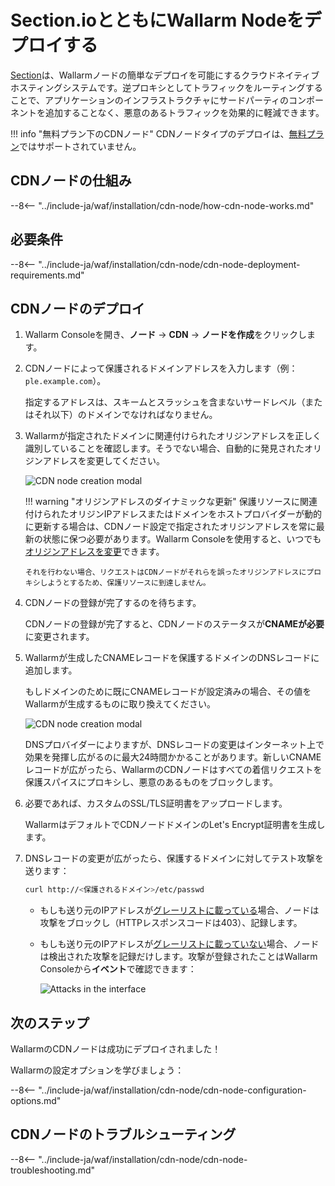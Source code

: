 [cdn-node-operation-scheme]:        ../images/waf-installation/quickstart/cdn-node-scheme.png
[data-to-wallarm-cloud-docs]:       ../user-guides/rules/sensitive-data-rule.md
[operation-modes-docs]:             ../admin-en/configure-wallarm-mode.md
[operation-mode-rule-docs]:         ../user-guides/rules/wallarm-mode-rule.md
[wallarm-cloud-docs]:               ../about-wallarm/overview.md#cloud
[cdn-node-creation-modal]:          ../images/waf-installation/quickstart/cdn-node-creation-modal.png
[cname-required-modal]:             ../images/waf-installation/quickstart/cname-required-modal.png
[attacks-in-ui]:                    ../images/admin-guides/test-attacks-quickstart.png
[user-roles-docs]:                  ../user-guides/settings/users.md
[update-origin-ip-docs]:            ../user-guides/nodes/cdn-node.md#updating-the-origin-address-of-the-protected-resource
[rules-docs]:                       ../user-guides/rules/intro.md
[ip-lists-docs]:                    ../user-guides/ip-lists/overview.md
[integration-docs]:                 ../user-guides/settings/integrations/integrations-intro.md
[trigger-docs]:                     ../user-guides/triggers/triggers.md
[application-docs]:                 ../user-guides/settings/applications.md
[nodes-ui-docs]:                    ../user-guides/nodes/cdn-node.md
[events-docs]:                      ../user-guides/events/check-attack.md
[graylist-populating-docs]:         ../user-guides/ip-lists/graylist.md#managing-graylist
[graylist-docs]:                    ../user-guides/ip-lists/graylist.md
[link-app-conf]:                    ../user-guides/settings/applications.md
[varnish-cache]:                    #why-is-there-a-delay-in-the-update-of-the-content-protected-by-the-cdn-node
[using-varnish-cache]:              ../user-guides/nodes/cdn-node.md#using-varnish-cache

# Section.ioとともにWallarm Nodeをデプロイする

[Section](https://www.section.io/)は、Wallarmノードの簡単なデプロイを可能にするクラウドネイティブホスティングシステムです。逆プロキシとしてトラフィックをルーティングすることで、アプリケーションのインフラストラクチャにサードパーティのコンポーネントを追加することなく、悪意のあるトラフィックを効果的に軽減できます。

!!! info "無料プラン下のCDNノード"
   CDNノードタイプのデプロイは、[無料プラン](../about-wallarm/subscription-plans.md#free-tier-subscription-plan-us-cloud)ではサポートされていません。

## CDNノードの仕組み

--8<-- "../include-ja/waf/installation/cdn-node/how-cdn-node-works.md"

## 必要条件

--8<-- "../include-ja/waf/installation/cdn-node/cdn-node-deployment-requirements.md"

## CDNノードのデプロイ

1. Wallarm Consoleを開き、**ノード** → **CDN** → **ノードを作成**をクリックします。
1. CDNノードによって保護されるドメインアドレスを入力します（例：`ple.example.com`）。

    指定するアドレスは、スキームとスラッシュを含まないサードレベル（またはそれ以下）のドメインでなければなりません。
1. Wallarmが指定されたドメインに関連付けられたオリジンアドレスを正しく識別していることを確認します。そうでない場合、自動的に発見されたオリジンアドレスを変更してください。

    ![CDN node creation modal][cdn-node-creation-modal]

    !!! warning "オリジンアドレスのダイナミックな更新"
       保護リソースに関連付けられたオリジンIPアドレスまたはドメインをホストプロバイダーが動的に更新する場合は、CDNノード設定で指定されたオリジンアドレスを常に最新の状態に保つ必要があります。Wallarm Consoleを使用すると、いつでも[オリジンアドレスを変更][update-origin-ip-docs]できます。

       それを行わない場合、リクエストはCDNノードがそれらを誤ったオリジンアドレスにプロキシしようとするため、保護リソースに到達しません。
1. CDNノードの登録が完了するのを待ちます。

    CDNノードの登録が完了すると、CDNノードのステータスが**CNAMEが必要**に変更されます。
1. Wallarmが生成したCNAMEレコードを保護するドメインのDNSレコードに追加します。

    もしドメインのために既にCNAMEレコードが設定済みの場合、その値をWallarmが生成するものに取り換えてください。

    ![CDN node creation modal][cname-required-modal]

    DNSプロバイダーによりますが、DNSレコードの変更はインターネット上で効果を発揮し広がるのに最大24時間かかることがあります。新しいCNAMEレコードが広がったら、WallarmのCDNノードはすべての着信リクエストを保護スパイスにプロキシし、悪意のあるものをブロックします。
1. 必要であれば、カスタムのSSL/TLS証明書をアップロードします。

    WallarmはデフォルトでCDNノードドメインのLet's Encrypt証明書を生成します。
1. DNSレコードの変更が広がったら、保護するドメインに対してテスト攻撃を送ります：

    ```bash
    curl http://<保護されるドメイン>/etc/passwd
    ```

    * もしも送り元のIPアドレスが[グレーリストに載っている][graylist-docs]場合、ノードは攻撃をブロックし（HTTPレスポンスコードは403）、記録します。
    * もしも送り元のIPアドレスが[グレーリストに載っていない][graylist-docs]場合、ノードは検出された攻撃を記録だけします。攻撃が登録されたことはWallarm Consoleから**イベント**で確認できます：

        ![Attacks in the interface][attacks-in-ui]

## 次のステップ

WallarmのCDNノードは成功にデプロイされました！

Wallarmの設定オプションを学びましょう：

--8<-- "../include-ja/waf/installation/cdn-node/cdn-node-configuration-options.md"

## CDNノードのトラブルシューティング

--8<-- "../include-ja/waf/installation/cdn-node/cdn-node-troubleshooting.md"
